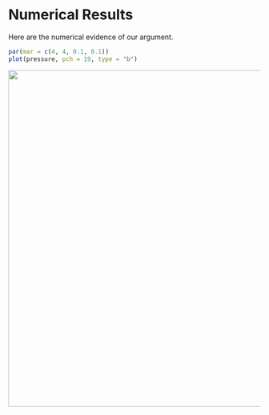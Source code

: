 # Numerical Results
Here are the numerical evidence of our argument.


```r
par(mar = c(4, 4, 0.1, 0.1))
plot(pressure, pch = 19, type = "b")
```

<img src="04-NumericalResults_files/figure-html/unnamed-chunk-1-1.png" width="672" />

